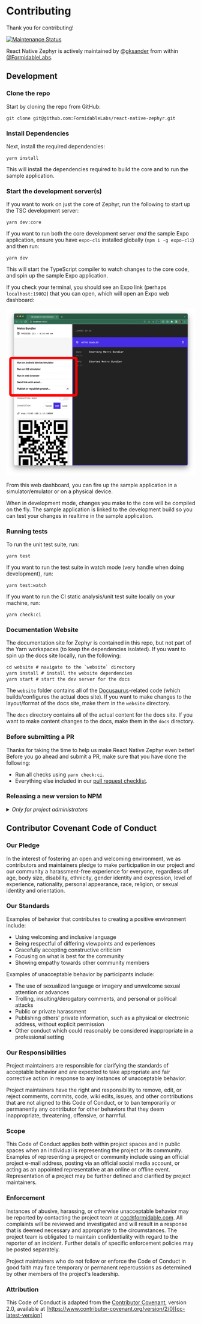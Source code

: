 # Contributing

Thank you for contributing!

<a href="https://github.com/FormidableLabs/react-native-zephyr#maintenance-status">
  <img alt="Maintenance Status" src="https://img.shields.io/badge/maintenance-active-green.svg" />
</a>

React Native Zephyr is actively maintained by @[gksander][] from within [@FormidableLabs][formidable-github].

## Development

### Clone the repo

Start by cloning the repo from GitHub:

```shell
git clone git@github.com:FormidableLabs/react-native-zephyr.git
```

### Install Dependencies

Next, install the required dependencies:

```shell
yarn install
```

This will install the dependencies required to build the core and to run the sample application.

### Start the development server(s)

If you want to work on just the core of Zephyr, run the following to start up the TSC development server:

```shell
yarn dev:core
```

If you want to run both the core development server _and_ the sample Expo application, ensure you have `expo-cli` installed globally (`npm i -g expo-cli`) and then run:

```shell
yarn dev
```

This will start the TypeScript compiler to watch changes to the core code, and spin up the sample Expo application.

If you check your terminal, you should see an Expo link (perhaps `localhost:19002`) that you can open, which will open an Expo web dashboard:

![Expo dashboard](./docs/img/expo-dashboard.png)

From this web dashboard, you can fire up the sample application in a simulator/emulator or on a physical device.

When in development mode, changes you make to the core will be compiled on the fly. The sample application is linked to the development build so you can test your changes in realtime in the sample application.

### Running tests

To run the unit test suite, run:

```shell
yarn test
```

If you want to run the test suite in watch mode (very handle when doing development), run:

```shell
yarn test:watch
```

If you want to run the CI static analysis/unit test suite locally on your machine, run:

```shell
yarn check:ci
```


### Documentation Website

The documentation site for Zephyr is contained in this repo, but not part of the Yarn workspaces (to keep the dependencies isolated). If you want to spin up the docs site locally, run the following:

```shell
cd website # navigate to the `website` directory
yarn install # install the website dependencies
yarn start # start the dev server for the docs
```

The `website` folder contains all of the [Docusaurus](https://docusaurus.io/)-related code (which builds/configures the actual docs site). If you want to make changes to the layout/format of the docs site, make them in the `website` directory.

The `docs` directory contains all of the actual content for the docs site. If you want to make content changes to the docs, make them in the `docs` directory.


### Before submitting a PR

Thanks for taking the time to help us make React Native Zephyr even better! Before you go
ahead and submit a PR, make sure that you have done the following:

- Run all checks using `yarn check:ci`.
- Everything else included in our [pull request checklist](.github/PULL_REQUEST_TEMPLATE.md).

### Releasing a new version to NPM

<details>
<summary>
<i>Only for project administrators</i>
</summary>

This guide is for those with proper access to the GH repo and NPM registry package, and outlines the steps for publishing a new release. Follow the below instructions, running all commands from the root of the repository.

1. Update `CHANGELOG.md`, following the format of the previous versions.
  1. Commit as `Changes for version ${VERSION}`
2. Run `yarn run version patch` (or `minor|major`) to tag a new version.
3. Run `yarn publish:core` to publish the package to NPM.
4. Run `git push && git push --tags`

</details>

## Contributor Covenant Code of Conduct

### Our Pledge

In the interest of fostering an open and welcoming environment, we as
contributors and maintainers pledge to make participation in our project and
our community a harassment-free experience for everyone, regardless of age, body
size, disability, ethnicity, gender identity and expression, level of experience,
nationality, personal appearance, race, religion, or sexual identity and
orientation.

### Our Standards

Examples of behavior that contributes to creating a positive environment
include:

- Using welcoming and inclusive language
- Being respectful of differing viewpoints and experiences
- Gracefully accepting constructive criticism
- Focusing on what is best for the community
- Showing empathy towards other community members

Examples of unacceptable behavior by participants include:

- The use of sexualized language or imagery and unwelcome sexual attention or
  advances
- Trolling, insulting/derogatory comments, and personal or political attacks
- Public or private harassment
- Publishing others' private information, such as a physical or electronic
  address, without explicit permission
- Other conduct which could reasonably be considered inappropriate in a
  professional setting

### Our Responsibilities

Project maintainers are responsible for clarifying the standards of acceptable
behavior and are expected to take appropriate and fair corrective action in
response to any instances of unacceptable behavior.

Project maintainers have the right and responsibility to remove, edit, or
reject comments, commits, code, wiki edits, issues, and other contributions
that are not aligned to this Code of Conduct, or to ban temporarily or
permanently any contributor for other behaviors that they deem inappropriate,
threatening, offensive, or harmful.

### Scope

This Code of Conduct applies both within project spaces and in public spaces
when an individual is representing the project or its community. Examples of
representing a project or community include using an official project e-mail
address, posting via an official social media account, or acting as an appointed
representative at an online or offline event. Representation of a project may be
further defined and clarified by project maintainers.

### Enforcement

Instances of abusive, harassing, or otherwise unacceptable behavior may be
reported by contacting the project team at coc@formidable.com. All
complaints will be reviewed and investigated and will result in a response that
is deemed necessary and appropriate to the circumstances. The project team is
obligated to maintain confidentiality with regard to the reporter of an incident.
Further details of specific enforcement policies may be posted separately.

Project maintainers who do not follow or enforce the Code of Conduct in good
faith may face temporary or permanent repercussions as determined by other
members of the project's leadership.

### Attribution

This Code of Conduct is adapted from the [Contributor Covenant][cc-homepage], version 2.0,
available at [https://www.contributor-covenant.org/version/2/0][cc-latest-version]

<!-- Links -->

[gksander]: https://www.github.com/gksander
[cc-homepage]: http://contributor-covenant.org
[cc-latest-version]: https://www.contributor-covenant.org/version/2/0/code_of_conduct
[formidable-github]: https://www.github.com/FormidableLabs
